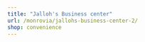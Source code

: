 ```yaml
---
title: "Jalloh's Business center"
url: /monrovia/jallohs-business-center-2/
shop: convenience
---
```

